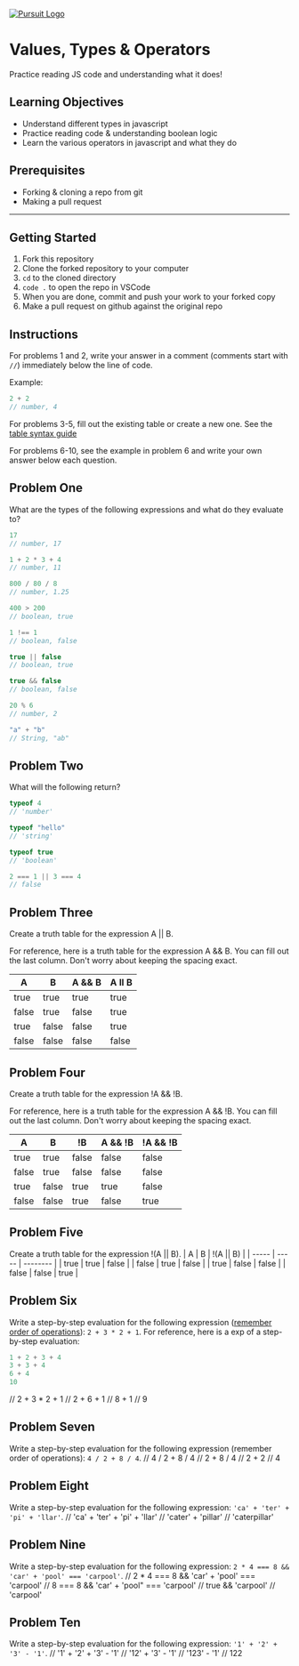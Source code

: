 [![Pursuit Logo](https://avatars1.githubusercontent.com/u/5825944?s=200&v=4)](https://pursuit.org)

# Values, Types & Operators

Practice reading JS code and understanding what it does!

## Learning Objectives

- Understand different types in javascript
- Practice reading code & understanding boolean logic
- Learn the various operators in javascript and what they do

## Prerequisites

- Forking & cloning a repo from git
- Making a pull request

---

## Getting Started

1. Fork this repository
1. Clone the forked repository to your computer
1. `cd` to the cloned directory
1. `code .` to open the repo in VSCode
1. When you are done, commit and push your work to your forked copy
1. Make a pull request on github against the original repo

## Instructions

For problems 1 and 2, write your answer in a comment (comments start with `//`) immediately below the line of code.

Example:

```js
2 + 2
// number, 4
```

For problems 3-5, fill out the existing table or create a new one. See the [table syntax guide](https://www.markdownguide.org/extended-syntax#tables)

For problems 6-10, see the example in problem 6 and write your own answer below each question.



## Problem One

What are the types of the following expressions and what do they evaluate to?

```js
17
// number, 17

1 + 2 * 3 + 4
// number, 11

800 / 80 / 8
// number, 1.25

400 > 200
// boolean, true

1 !== 1
// boolean, false

true || false
// boolean, true 

true && false
// boolean, false 

20 % 6
// number, 2

"a" + "b"
// String, "ab"

```

## Problem Two

What will the following return?

```js
typeof 4
// 'number' 

typeof "hello"
// 'string' 

typeof true
// 'boolean' 

2 === 1 || 3 === 4
// false

```

## Problem Three

Create a truth table for the expression A || B.

For reference, here is a truth table for the expression A && B. You can fill out the last column. Don't worry about keeping the spacing exact.

| A     | B     | A && B |  A ll B   |
| ----- | ----- | ------ | ---------- |
| true  | true  | true   |      true  |
| false | true  | false  |      true  |
| true  | false | false  |      true  |
| false | false | false  |      false |

## Problem Four

Create a truth table for the expression !A && !B.

For reference, here is a truth table for the expression A && !B. You can fill out the last column. Don't worry about keeping the spacing exact.

| A     | B     | !B    | A && !B | !A && !B |
| ----- | ----- | ----- | ------- | -------- |
| true  | true  | false | false   |   false  |
| false | true  | false | false   |   false  |
| true  | false | true  | true    |   false  |
| false | false | true  | false   |   true   |

## Problem Five

Create a truth table for the expression !(A || B).
| A     | B     | !(A || B) |
| ----- | ----- | -------- |
| true  | true  | false    |
| false | true  | false    |
| true  | false | false    |
| false | false | true     |

## Problem Six

Write a step-by-step evaluation for the following expression ([remember order of operations](https://www.mathsisfun.com/operation-order-pemdas.html)): `2 + 3 * 2 + 1`.
For reference, here is a exp of a step-by-step evaluation:

```js
1 + 2 + 3 + 4
3 + 3 + 4
6 + 4
10
```
// 2 + 3 * 2 + 1
// 2 + 6 + 1
// 8 + 1
// 9


## Problem Seven
Write a step-by-step evaluation for the following expression (remember order of operations): `4 / 2 + 8 / 4`.
// 4 / 2 + 8 / 4
// 2 + 8 / 4
// 2 + 2
// 4

## Problem Eight

Write a step-by-step evaluation for the following expression: `'ca' + 'ter' + 'pi' + 'llar'`.
// 'ca' + 'ter' + 'pi' + 'llar'
// 'cater' + 'pillar'
// 'caterpillar' 

## Problem Nine

Write a step-by-step evaluation for the following expression: `2 * 4 === 8 && 'car' + 'pool' === 'carpool'`.
// 2 * 4 === 8 && 'car' + 'pool' === 'carpool'
// 8 === 8 && 'car' + 'pool" === 'carpool'
// true && 'carpool' 
// 'carpool'

## Problem Ten

Write a step-by-step evaluation for the following expression: `'1' + '2' + '3' - '1'`.
// '1' + '2' + '3' - '1'
// '12' + '3' - '1'
// '123' - '1'
// 122